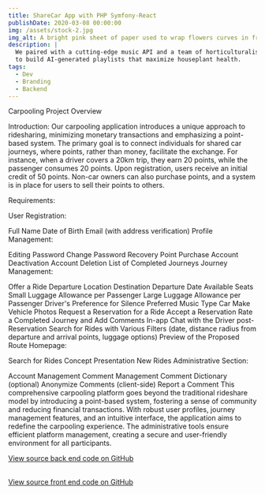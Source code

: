 ```yaml
---
title: ShareCar App with PHP Symfony-React
publishDate: 2020-03-08 00:00:00
img: /assets/stock-2.jpg
img_alt: A bright pink sheet of paper used to wrap flowers curves in front of rich blue background
description: |
  We paired with a cutting-edge music API and a team of horticulturalists
  to build AI-generated playlists that maximize houseplant health.
tags:
  - Dev
  - Branding
  - Backend
---
```


Carpooling Project Overview

Introduction:
Our carpooling application introduces a unique approach to ridesharing, minimizing monetary transactions and emphasizing a point-based system. The primary goal is to connect individuals for shared car journeys, where points, rather than money, facilitate the exchange. For instance, when a driver covers a 20km trip, they earn 20 points, while the passenger consumes 20 points. Upon registration, users receive an initial credit of 50 points. Non-car owners can also purchase points, and a system is in place for users to sell their points to others.

Requirements:

User Registration:

Full Name
Date of Birth
Email (with address verification)
Profile Management:

Editing
Password Change
Password Recovery
Point Purchase
Account Deactivation
Account Deletion
List of Completed Journeys
Journey Management:

Offer a Ride
Departure Location
Destination
Departure Date
Available Seats
Small Luggage Allowance per Passenger
Large Luggage Allowance per Passenger
Driver's Preference for Silence
Preferred Music Type
Car Make
Vehicle Photos
Request a Reservation for a Ride
Accept a Reservation
Rate a Completed Journey and Add Comments
In-app Chat with the Driver post-Reservation
Search for Rides with Various Filters (date, distance radius from departure and arrival points, luggage options)
Preview of the Proposed Route
Homepage:

Search for Rides
Concept Presentation
New Rides
Administrative Section:

Account Management
Comment Management
Comment Dictionary (optional)
Anonymize Comments (client-side)
Report a Comment
This comprehensive carpooling platform goes beyond the traditional rideshare model by introducing a point-based system, fostering a sense of community and reducing financial transactions. With robust user profiles, journey management features, and an intuitive interface, the application aims to redefine the carpooling experience. The administrative tools ensure efficient platform management, creating a secure and user-friendly environment for all participants.

<p><a href="https://github.com/SlimChi/share-car-backend" target="_blank">View source back end code on GitHub</a> </br></br>

<p><a href="https://github.com/SlimChi/ShareCarFrontEndReact" target="_blank">View source front end code on GitHub</a></p>

